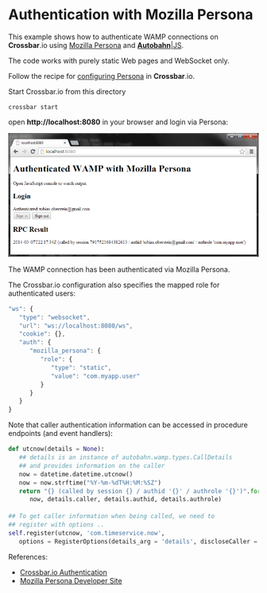 Authentication with Mozilla Persona
===================================

This example shows how to authenticate WAMP connections on **Crossbar**.io using [Mozilla Persona](http://www.mozilla.org/en-US/persona/) and [**Autobahn**|JS](https://github.com/tavendo/AutobahnJS/).

The code works with purely static Web pages and WebSocket only.

Follow the recipe for [configuring Persona](https://github.com/crossbario/crossbar/wiki/Authentication-Methods#wiki-mozilla-persona) in **Crossbar**.io.

Start Crossbar.io from this directory

	crossbar start

open **http://localhost:8080** in your browser and login via Persona:

![](mozilla_persona.png)

The WAMP connection has been authenticated via Mozilla Persona.

The Crossbar.io configuration also specifies the mapped role for authenticated users:

```javascript
"ws": {
   "type": "websocket",
   "url": "ws://localhost:8080/ws",
   "cookie": {},
   "auth": {
      "mozilla_persona": {
         "role": {
            "type": "static",
            "value": "com.myapp.user"
         }
      }
   }
}
```

Note that caller authentication information can be accessed in procedure endpoints (and event handlers):

```python
def utcnow(details = None):
   ## details is an instance of autobahn.wamp.types.CallDetails
   ## and provides information on the caller
   now = datetime.datetime.utcnow()
   now = now.strftime("%Y-%m-%dT%H:%M:%SZ")
   return "{} (called by session {} / authid '{}' / authrole '{}')".format(\
      now, details.caller, details.authid, details.authrole)

## To get caller information when being called, we need to
## register with options ..
self.register(utcnow, 'com.timeservice.now',
   options = RegisterOptions(details_arg = 'details', discloseCaller = True))
```


References:

* [Crossbar.io Authentication](https://github.com/crossbario/crossbar/wiki/Authentication)
* [Mozilla Persona Developer Site](https://developer.mozilla.org/en-US/Persona)


